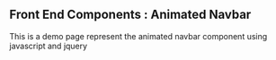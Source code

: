 ## Front End Components : Animated Navbar

This is a demo page represent the animated navbar component using javascript and jquery
